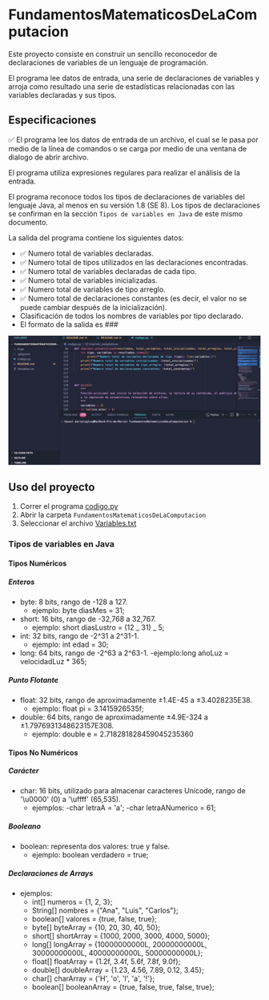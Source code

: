 # FundamentosMatematicosDeLaComputacion

Este proyecto consiste en construir un sencillo reconocedor de declaraciones de variables de un lenguaje de programación.

El programa lee datos de entrada, una serie de declaraciones de variables y arroja como resultado una serie de estadísticas relacionadas con las variables declaradas y sus tipos.

## Especificaciones

✅ El programa lee los datos de entrada de un archivo, el cual se le pasa por medio de la línea de comandos o se carga por medio de una ventana de dialogo de abrir archivo.

El programa utiliza expresiones regulares para realizar el análisis de la entrada.

El programa reconoce todos los tipos de declaraciones de variables del lenguaje Java, al menos en su versión 1.8 (SE 8). Los tipos de declaraciones se confirman en la sección `Tipos de variables en Java` de este mismo documento.

La salida del programa contiene los siguientes datos:

- ✅ Numero total de variables declaradas.
- ✅ Numero total de tipos utilizados en las declaraciones encontradas.
- ✅ Numero total de variables declaradas de cada tipo.
- ✅ Numero total de variables inicializadas.
- ✅ Numero total de variables de tipo arreglo.
- ✅ Numero total de declaraciones constantes (es decir, el valor no se puede cambiar después de la inicialización).
- Clasificación de todos los nombres de variables por tipo declarado.
- El formato de la salida es ###

![Req1](imgs/Req1.gif)

## Uso del proyecto

1. Correr el programa [codigo.py](codigo.py)
2. Abrir la carpeta `FundamentosMatematicosDeLaComputacion`
3. Seleccionar el archivo [Variables.txt](Variables.txt)

### Tipos de variables en Java

#### Tipos Numéricos

##### Enteros

- byte: 8 bits, rango de -128 a 127.
  - ejemplo: byte diasMes = 31;
- short: 16 bits, rango de -32,768 a 32,767.
  - ejemplo: short diasLustro = (12 _ 31) _ 5;
- int: 32 bits, rango de -2^31 a 2^31-1.
  - ejemplo: int edad = 30;
- long: 64 bits, rango de -2^63 a 2^63-1.
  -ejemplo:long añoLuz = velocidadLuz \* 365;

##### Punto Flotante

- float: 32 bits, rango de aproximadamente ±1.4E-45 a ±3.4028235E38.
  - ejemplo: float pi = 3.1415926535f;
- double: 64 bits, rango de aproximadamente ±4.9E-324 a ±1.7976931348623157E308.
  - ejemplo: double e = 2.718281828459045235360

#### Tipos No Numéricos

##### Carácter

- char: 16 bits, utilizado para almacenar caracteres Unicode, rango de '\u0000' (0) a '\uffff' (65,535).
  - ejemplos:
    -char letraA = 'a';
    -char letraANumerico = 61;

##### Booleano

- boolean: representa dos valores: true y false.
  - ejemplo: boolean verdadero = true;

##### Declaraciones de Arrays

- ejemplos:
  - int[] numeros = {1, 2, 3};
  - String[] nombres = {"Ana", "Luis", "Carlos"};
  - boolean[] valores = {true, false, true};
  - byte[] byteArray = {10, 20, 30, 40, 50};
  - short[] shortArray = {1000, 2000, 3000, 4000, 5000};
  - long[] longArray = {10000000000L, 20000000000L, 30000000000L, 40000000000L, 50000000000L};
  - float[] floatArray = {1.2f, 3.4f, 5.6f, 7.8f, 9.0f};
  - double[] doubleArray = {1.23, 4.56, 7.89, 0.12, 3.45};
  - char[] charArray = {'H', 'o', 'l', 'a', '!'};
  - boolean[] booleanArray = {true, false, true, false, true};
